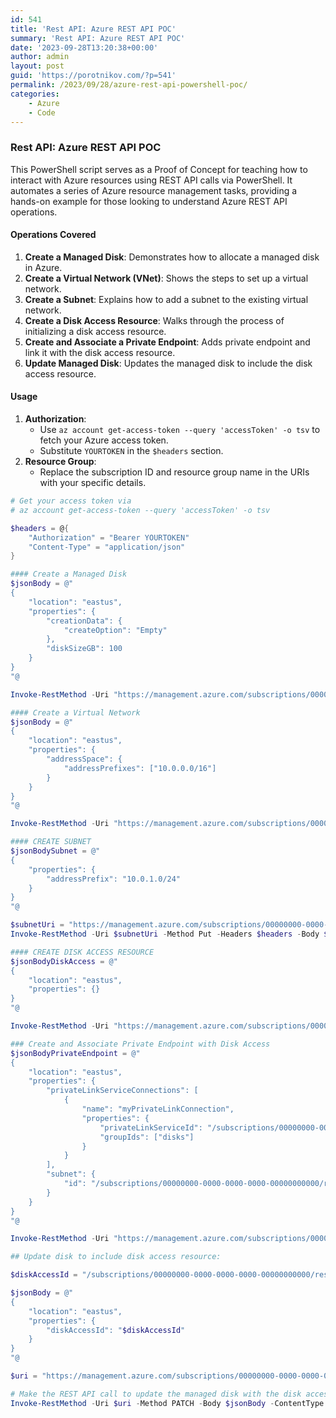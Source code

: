 ```yaml
---
id: 541
title: 'Rest API: Azure REST API POC'
summary: 'Rest API: Azure REST API POC'
date: '2023-09-28T13:20:38+00:00'
author: admin
layout: post
guid: 'https://porotnikov.com/?p=541'
permalink: /2023/09/28/azure-rest-api-powershell-poc/
categories:
    - Azure
    - Code
---
```


### Rest API: Azure REST API POC

This PowerShell script serves as a Proof of Concept for teaching how to interact with Azure resources using REST API calls via PowerShell. It automates a series of Azure resource management tasks, providing a hands-on example for those looking to understand Azure REST API operations.

#### Operations Covered

1. **Create a Managed Disk**: Demonstrates how to allocate a managed disk in Azure.
2. **Create a Virtual Network (VNet)**: Shows the steps to set up a virtual network.
3. **Create a Subnet**: Explains how to add a subnet to the existing virtual network.
4. **Create a Disk Access Resource**: Walks through the process of initializing a disk access resource.
5. **Create and Associate a Private Endpoint**: Adds private endpoint and link it with the disk access resource.
6. **Update Managed Disk**: Updates the managed disk to include the disk access resource.

#### Usage

1. **Authorization**:
    - Use `az account get-access-token --query 'accessToken' -o tsv` to fetch your Azure access token.
    - Substitute `YOURTOKEN` in the `$headers` section.
2. **Resource Group**:
    - Replace the subscription ID and resource group name in the URIs with your specific details.

```powershell
# Get your access token via
# az account get-access-token --query 'accessToken' -o tsv

$headers = @{
    "Authorization" = "Bearer YOURTOKEN"
    "Content-Type" = "application/json"
}

#### Create a Managed Disk
$jsonBody = @"
{
    "location": "eastus",
    "properties": {
        "creationData": {
            "createOption": "Empty"
        },
        "diskSizeGB": 100
    }
}
"@

Invoke-RestMethod -Uri "https://management.azure.com/subscriptions/00000000-0000-0000-0000-00000000000/resourceGroups/AzureAPIPOC/providers/Microsoft.Compute/disks/myManagedDisk?api-version=2021-04-01" -Method Put -Headers $headers -Body $jsonBody

#### Create a Virtual Network
$jsonBody = @"
{
    "location": "eastus",
    "properties": {
        "addressSpace": {
            "addressPrefixes": ["10.0.0.0/16"]
        }
    }
}
"@

Invoke-RestMethod -Uri "https://management.azure.com/subscriptions/00000000-0000-0000-0000-00000000000/resourceGroups/AzureAPIPOC/providers/Microsoft.Network/virtualNetworks/myVnet?api-version=2021-02-01" -Method Put -Headers $headers -Body $jsonBody

#### CREATE SUBNET
$jsonBodySubnet = @"
{
    "properties": {
        "addressPrefix": "10.0.1.0/24"
    }
}
"@

$subnetUri = "https://management.azure.com/subscriptions/00000000-0000-0000-0000-00000000000/resourceGroups/AzureAPIPOC/providers/Microsoft.Network/virtualNetworks/myVnet/subnets/mySubnet?api-version=2021-02-01"
Invoke-RestMethod -Uri $subnetUri -Method Put -Headers $headers -Body $jsonBodySubnet

#### CREATE DISK ACCESS RESOURCE
$jsonBodyDiskAccess = @"
{
    "location": "eastus",
    "properties": {}
}
"@

Invoke-RestMethod -Uri "https://management.azure.com/subscriptions/00000000-0000-0000-0000-00000000000/resourceGroups/AzureAPIPOC/providers/Michael.Compute/diskAccesses/myDiskAccess?api-version=2021-04-01" -Method Put -Headers $headers -Body $jsonBodyDiskAccess

### Create and Associate Private Endpoint with Disk Access
$jsonBodyPrivateEndpoint = @"
{
    "location": "eastus",
    "properties": {
        "privateLinkServiceConnections": [
            {
                "name": "myPrivateLinkConnection",
                "properties": {
                    "privateLinkServiceId": "/subscriptions/00000000-0000-0000-0000-00000000000/resourceGroups/AzureAPIPOC/providers/Microsoft.Compute/diskAccesses/myDiskAccess",
                    "groupIds": ["disks"]
                }
            }
        ],
        "subnet": {
            "id": "/subscriptions/00000000-0000-0000-0000-00000000000/resourceGroups/AzureAPIPOC/providers/Microsoft.Network/virtualNetworks/myVnet/subnets/mySubnet"
        }
    }
}
"@

Invoke-RestMethod -Uri "https://management.azure.com/subscriptions/00000000-0000-0000-0000-00000000000/resourceGroups/AzureAPIPOC/providers/Microsoft.Network/privateEndpoints/myPrivateEndpoint?api-version=2021-02-01" -Method Put -Headers $headers -Body $jsonBodyPrivateEndpoint

## Update disk to include disk access resource:

$diskAccessId = "/subscriptions/00000000-0000-0000-0000-00000000000/resourceGroups/AzureAPIPOC/providers/Microsoft.Compute/diskAccesses/myDiskAccess"

$jsonBody = @"
{
    "location": "eastus",
    "properties": {
        "diskAccessId": "$diskAccessId"
    }
}
"@

$uri = "https://management.azure.com/subscriptions/00000000-0000-0000-0000-00000000000/resourceGroups/AzureAPIPOC/providers/Microsoft.Compute/disks/myManagedDisk?api-version=2021-04-01"

# Make the REST API call to update the managed disk with the disk access resource
Invoke-RestMethod -Uri $uri -Method PATCH -Body $jsonBody -ContentType "application/json" -Headers $headers
```
